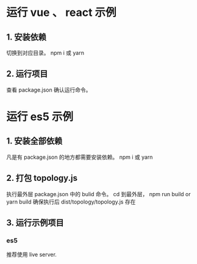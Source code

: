 # 运行 vue 、 react 示例
## 1. 安装依赖
切换到对应目录。
npm i 或 yarn

## 2. 运行项目
查看 package.json 确认运行命令。

# 运行 es5 示例
## 1. 安装全部依赖
凡是有 package.json 的地方都需要安装依赖。
npm i 或 yarn

## 2. 打包 topology.js
执行最外层 package.json 中的 bulid 命令。
cd 到最外层， npm run build or yarn build
确保执行后 dist/topology/topology.js 存在


## 3. 运行示例项目
### es5
推荐使用 live server.